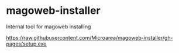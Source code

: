 # magoweb-installer
Internal tool for magoweb installing

https://raw.githubusercontent.com/Microarea/magoweb-installer/gh-pages/setup.exe
